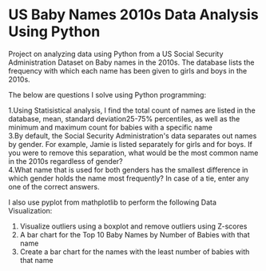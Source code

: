 # US Baby Names 2010s Data Analysis Using Python
Project on analyzing data using Python from a US Social Security Administration Dataset on Baby names in the 2010s. The database lists the frequency with which each name has been given to girls and boys in the 2010s.

The below are questions I solve using Python programming:<br>

1.Using Statisistical analysis, I find the total count of names are listed in the database, mean, standard deviation25-75% percentiles, as well as the minimum and maximum count for babies with a specific name <br>
3.By default, the Social Security Administration's data separates out names by gender. For example, Jamie is listed separately for girls and for boys. If you were to remove this separation, what would be the most common name in the 2010s regardless of gender?<br>
4.What name that is used for both genders has the smallest difference in which gender holds the name most frequently? In case of a tie, enter any one of the correct answers.

I also use pyplot from mathplotlib to perform the following Data Visualization:
1. Visualize outliers using a boxplot and remove outliers using Z-scores
2. A bar chart for the Top 10 Baby Names by Number of Babies with that name
3. Create a bar chart for the names with the least number of babies with that name

